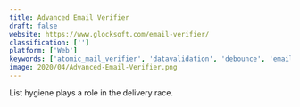 ```yaml
---
title: Advanced Email Verifier
draft: false 
website: https://www.glocksoft.com/email-verifier/
classification: ['']
platform: ['Web']
keywords: ['atomic_mail_verifier', 'datavalidation', 'debounce', 'email_list_verify', 'email_verifier', 'emailrecon', 'emailmarker', 'find_any_email', 'find_email_address', 'find_that_email', 'ip2location', 'mailchimp', 'neverbounce', 'nobounce_email_list_cleaner', 'verifigator', 'winpure', 'zerobounce', 'clearout.io', 'ipgeolocation.io', 'usebouncer']
image: 2020/04/Advanced-Email-Verifier.png
---
```

List hygiene plays a role in the delivery race.